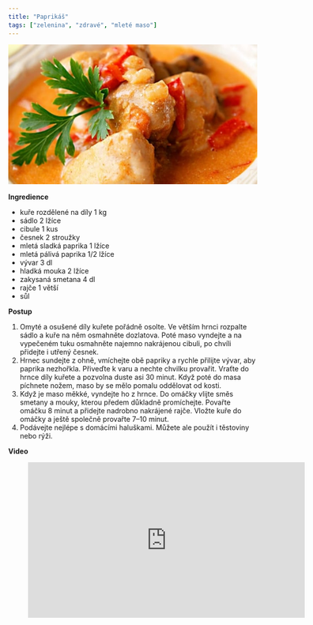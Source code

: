 ```yaml
---
title: "Paprikáš"
tags: ["zelenina", "zdravé", "mleté maso"]
---
```


![Paprikáš](./images/paprikas.jpg)

**Ingredience**

- kuře rozdělené na díly 1 kg
- sádlo 2 lžíce
- cibule 1 kus
- česnek 2 stroužky
- mletá sladká paprika 1 lžíce
- mletá pálivá paprika 1/2 lžíce
- vývar 3 dl
- hladká mouka 2 lžíce
- zakysaná smetana 4 dl
- rajče 1 větší
- sůl

**Postup**

1. Omyté a osušené díly kuřete pořádně osolte. Ve větším hrnci rozpalte sádlo a kuře na něm osmahněte dozlatova. Poté maso vyndejte a na vypečeném tuku osmahněte najemno nakrájenou cibuli, po chvíli přidejte i utřený česnek.
2. Hrnec sundejte z ohně, vmíchejte obě papriky a rychle přilijte vývar, aby paprika nezhořkla. Přiveďte k varu a nechte chvilku provařit. Vraťte do hrnce díly kuřete a pozvolna duste asi 30 minut. Když poté do masa píchnete nožem, maso by se mělo pomalu oddělovat od kosti.
3. Když je maso měkké, vyndejte ho z hrnce. Do omáčky vlijte směs smetany a mouky, kterou předem důkladně promíchejte. Povařte omáčku 8 minut a přidejte nadrobno nakrájené rajče. Vložte kuře do omáčky a ještě společně provařte 7–10 minut.
4. Podávejte nejlépe s domácími haluškami. Můžete ale použít i těstoviny nebo rýži.

**Video**

<figure class="video_container">
  <iframe width="560" height="315" src="https://www.youtube.com/embed/gjLt-eRtc7Y" frameborder="0" allow="accelerometer; autoplay; encrypted-media; gyroscope; picture-in-picture" allowfullscreen></iframe>
</figure>
